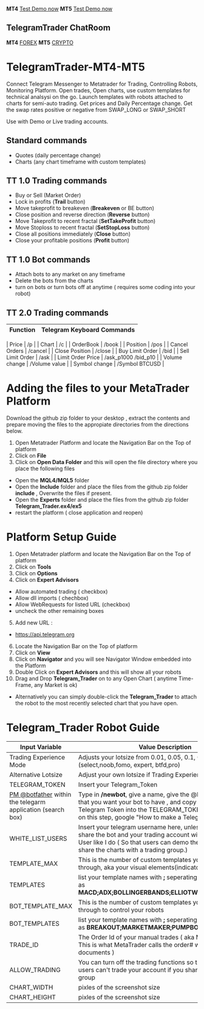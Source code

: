 **MT4**  [Test Demo now](http://t.me/TTraderMT4Bot)
**MT5**  [Test Demo now](http://t.me/TTraderMT5Bot)

## TelegramTrader ChatRoom
**MT4**  [FOREX](http://t.me/forex_telegram_trader)
**MT5**  [CRYPTO](http://t.me/crypto_telegram_trader)

# TelegramTrader-MT4-MT5
Connect Telegram Messenger to Metatrader for Trading, Controlling Robots, Monitoring Platform. Open trades, Open charts, use custom templates for technical analsysi on the go. Launch templates with robots attached to charts for semi-auto trading. Get prices and Daily Percentage change. Get the swap rates positive or negative from SWAP_LONG or SWAP_SHORT 

Use with Demo or Live trading accounts. 

## Standard commands
* Quotes (daily percentage change)
* Charts (any chart timeframe with custom templates)


## TT 1.0 Trading commands
* Buy or Sell (Market Order)
* Lock in profits (**Trail** button)
* Move takeprofit to breakeven (**Breakeven** or BE button)
* Close position and reverse direction (**Reverse** button)
* Move Takeprofit to recent fractal (**SetTakeProfit** button)
* Move Stoploss to recent fractal (**SetStopLoss** button)
* Close all positions immediately (**Close** button)
* Close your profitable positions (**Profit** button)

## TT 1.0 Bot commands
* Attach bots to any market on any timeframe
* Delete the bots from the charts
* turn on bots or turn bots off at anytime ( requires some coding into your robot)

## TT 2.0 Trading commands

| Function | Telegram Keyboard Commands
|----------- | ----------|

| Price |	/p |
| Chart |	/c |
| OrderBook |	/book |
| Position |	/pos |
| Cancel Orders |	/cancel |
| Close Position |	/close |
| Buy Limit Order |	/bid |
| Sell Limit Order |	/ask |
| Limit Order Price |	/ask_p1000 /bid_p10 |
| Volume change |	/Volume value |
| Symbol change |	/Symbol BTCUSD |




# Adding the files to your MetaTrader Platform
Download the github zip folder to your desktop , extract the contents and prepare moving the files to the appropiate directories from the directions below.
1. Open Metatrader Platform and locate the Navigation Bar on the Top of platform
2. Click on **File**
3. Click on **Open Data Folder** and this will open the file directory where you place the following files
  * Open the **MQL4/MQL5** folder
  * Open the **Include** folder and place the files from the github zip folder **include** , Overwrite the files if present.
 * Open the **Experts** folder and place the files from the github zip folder **Telegram_Trader.ex4/ex5** 
  * restart the platform ( close application and reopen)
  
# Platform Setup Guide
1. Open Metatrader platform and locate the Navigation Bar on the Top of platform
2. Click on **Tools**
3. Click on **Options**
4. Click on **Expert Advisors**
  * Allow automated trading ( checkbox)
  * Allow dll imports ( chechbox)
  * Allow WebRequests for listed URL (checkbox)
  * uncheck the other remaining boxes
5. Add new URL :
  * https://api.telegram.org
6. Locate the Navigation Bar on the Top of platform
7. Click on **View**
8. Click on **Navigator** and you will see Navigator Window embedded into the Platform
9. Double Click on **Expert Advisors** and this will show all your robots
10. Drag and Drop **Telegram_Trader** on to any Open Chart ( anytime Time-Frame, any Market is ok)
  * Alternatively you can simply double-click the **Telegram_Trader** to attach the robot to the most recently selected chart that you have open. 
# Telegram_Trader Robot Guide 
| Input Variable | Value Description |
| ----------- | ----------- |
| Trading Experience Mode | Adjusts your lotsize from 0.01, 0.05, 0.1, 0.5, 1.0 (select,noob,fomo, expert, btfd,pro)
| Alternative Lotsize | Adjust your own lotsize if Trading Experience Mode = Select
|TELEGRAM_TOKEN | Insert your Telegram_Token |
| [PM @botfather](https://telegram.me/botfather) within the telegarm application (search box) | Type in **/newbot**, give a name, give the @handle_name_bot that you want your bot to have  , and copy paste the Telegram Token into the TELEGRAM_TOKEN. If you are stuck on this step, google "How to make a Telegam bot" |
|WHITE_LIST_USERS | Insert your telegram username here, unless you want to share the bot and your trading account with every Telegram User like I do ( So that users can demo the application and share the charts with a trading group.) |
|TEMPLATE_MAX | This is the number of custom templates you plan to navigate through, aka your visual elements(indicators) |
|TEMPLATES | list your template names with **;** seperating the names. Such as **MACD;ADX;BOLLINGERBANDS;ELLIOTWAVE;ETC;DEFAULT** |
| BOT_TEMPLATE_MAX | This is the number of custom templates you plan to navigate through to control your robots |
| BOT_TEMPLATES | list your template names with **;** seperating the names. Such as **BREAKOUT;MARKETMAKER;PUMPBOT** |
| TRADE_ID | The Order Id of your manual trades ( aka MAGIC_NUMBER: This is what MetaTrader calls the order# within the documents ) |
| ALLOW_TRADING | You can turn off the trading functions so that other telegram users can't trade your account if you share it within a trading group |
| CHART_WIDTH | pixles of the screenshot size |
| CHART_HEIGHT | pixles of the screenshot size |


  
